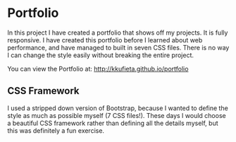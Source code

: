 # Portfolio

In this project I have created a portfolio that shows off my projects. It is fully responsive. I have created this portfolio before I learned about web performance, and have managed to built in seven CSS files. There is no way I can change the style easily without breaking the entire project. 

You can view the Portfolio at: http://kkufieta.github.io/portfolio

## CSS Framework
I used a stripped down version of Bootstrap, because I wanted to define the style as much as possible myself (7 CSS files!). These days I would choose a beautiful CSS framework rather than defining all the details myself, but this was definitely a fun exercise.

